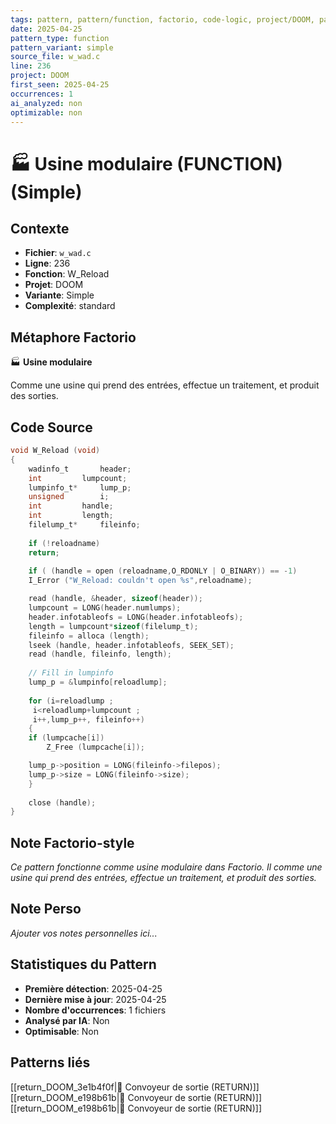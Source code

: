 ```yaml
---
tags: pattern, pattern/function, factorio, code-logic, project/DOOM, pattern/variant/simple
date: 2025-04-25
pattern_type: function
pattern_variant: simple
source_file: w_wad.c
line: 236
project: DOOM
first_seen: 2025-04-25
occurrences: 1
ai_analyzed: non
optimizable: non
---
```


# 🏭 Usine modulaire (FUNCTION) (Simple)

## Contexte
- **Fichier**: `w_wad.c`
- **Ligne**: 236
- **Fonction**: W_Reload
- **Projet**: DOOM
- **Variante**: Simple
- **Complexité**: standard

## Métaphore Factorio
🏭 **Usine modulaire**

Comme une usine qui prend des entrées, effectue un traitement, et produit des sorties.

## Code Source
```c
void W_Reload (void)
{
    wadinfo_t		header;
    int			lumpcount;
    lumpinfo_t*		lump_p;
    unsigned		i;
    int			handle;
    int			length;
    filelump_t*		fileinfo;
	
    if (!reloadname)
	return;
		
    if ( (handle = open (reloadname,O_RDONLY | O_BINARY)) == -1)
	I_Error ("W_Reload: couldn't open %s",reloadname);

    read (handle, &header, sizeof(header));
    lumpcount = LONG(header.numlumps);
    header.infotableofs = LONG(header.infotableofs);
    length = lumpcount*sizeof(filelump_t);
    fileinfo = alloca (length);
    lseek (handle, header.infotableofs, SEEK_SET);
    read (handle, fileinfo, length);
    
    // Fill in lumpinfo
    lump_p = &lumpinfo[reloadlump];
	
    for (i=reloadlump ;
	 i<reloadlump+lumpcount ;
	 i++,lump_p++, fileinfo++)
    {
	if (lumpcache[i])
	    Z_Free (lumpcache[i]);

	lump_p->position = LONG(fileinfo->filepos);
	lump_p->size = LONG(fileinfo->size);
    }
	
    close (handle);
}
```

## Note Factorio-style
*Ce pattern fonctionne comme usine modulaire dans Factorio. Il comme une usine qui prend des entrées, effectue un traitement, et produit des sorties.*

## Note Perso
*Ajouter vos notes personnelles ici...*

## Statistiques du Pattern
- **Première détection**: 2025-04-25
- **Dernière mise à jour**: 2025-04-25
- **Nombre d'occurrences**: 1 fichiers
- **Analysé par IA**: Non
- **Optimisable**: Non

## Patterns liés
[[return_DOOM_3e1b4f0f|🚚 Convoyeur de sortie (RETURN)]]
[[return_DOOM_e198b61b|🚚 Convoyeur de sortie (RETURN)]]
[[return_DOOM_e198b61b|🚚 Convoyeur de sortie (RETURN)]]

